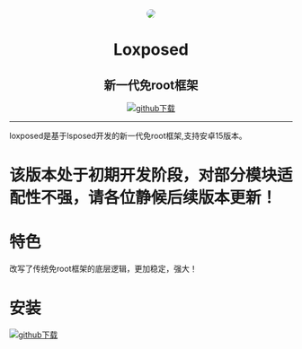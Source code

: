<div align="center">

<img src="app/src/main/res/drawable/ic_banner.webp" style="border-radius: 24px; margin-top: 32px;"/>

# Loxposed
## 新一代免root框架


[![github下载](https://img.shields.io/badge/github-下载-informational?logo=github)](https://www.123912.com/s/g8Ufjv-OmMih)

</div>

---
loxposed是基于lsposed开发的新一代免root框架,支持安卓15版本。

# 该版本处于初期开发阶段，对部分模块适配性不强，请各位静候后续版本更新！


# 特色
改写了传统免root框架的底层逻辑，更加稳定，强大！
#
# 安装                                     
[![github下载](https://img.shields.io/badge/github-下载-informational?logo=github)](https://www.123912.com/s/g8Ufjv-OmMih)
